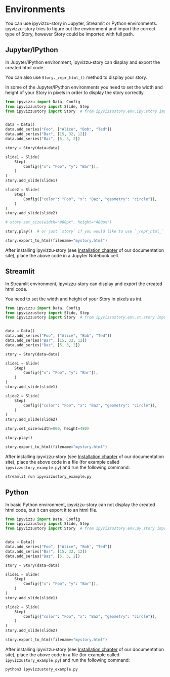 # Environments

You can use ipyvizzu-story in Jupyter, Streamlit or Python environments. ipyvizzu-story tries to figure out the environment and import the correct type of Story, however Story could be imported with full path.

## Jupyter/IPython

In Jupyter/IPython environment, ipyvizzu-story can display and export the created html code.

You can also use `Story._repr_html_()` method to display your story.

In some of the Jupyter/IPython environments you need to set the width and height of your Story in pixels in order to display the story correctly.

```python
from ipyvizzu import Data, Config
from ipyvizzustory import Slide, Step
from ipyvizzustory import Story  # from ipyvizzustory.env.ipy.story import Story


data = Data()
data.add_series("Foo", ["Alice", "Bob", "Ted"])
data.add_series("Bar", [15, 32, 12])
data.add_series("Baz", [5, 3, 2])

story = Story(data=data)

slide1 = Slide(
    Step(
        Config({"x": "Foo", "y": "Bar"}),
    )
)
story.add_slide(slide1)

slide2 = Slide(
    Step(
        Config({"color": "Foo", "x": "Baz", "geometry": "circle"}),
    )
)
story.add_slide(slide2)

# story.set_size(width="800px", height="480px")

story.play()  # or just `story` if you would like to use `_repr_html_`

story.export_to_html(filename="mystory.html")
```

After installing ipyvizzu-story (see [Installation chapter](installation.md) of our documentation site),
place the above code in a Jupyter Notebook cell.

## Streamlit

In Streamlit environment, ipyvizzu-story can display and export the created html code.

You need to set the width and height of your Story in pixels as int.

```python
from ipyvizzu import Data, Config
from ipyvizzustory import Slide, Step
from ipyvizzustory import Story  # from ipyvizzustory.env.st.story import Story


data = Data()
data.add_series("Foo", ["Alice", "Bob", "Ted"])
data.add_series("Bar", [15, 32, 12])
data.add_series("Baz", [5, 3, 2])

story = Story(data=data)

slide1 = Slide(
    Step(
        Config({"x": "Foo", "y": "Bar"}),
    )
)
story.add_slide(slide1)

slide2 = Slide(
    Step(
        Config({"color": "Foo", "x": "Baz", "geometry": "circle"}),
    )
)
story.add_slide(slide2)

story.set_size(width=800, height=480)

story.play()

story.export_to_html(filename="mystory.html")
```

After installing ipyvizzu-story (see [Installation chapter](installation.md) of our documentation site),
place the above code in a file (for example called `ipyvizzustory_example.py`) and run the following command:

```sh
streamlit run ipyvizzustory_example.py
```

## Python

In basic Python environment, ipyvizzu-story can not display the created html code, but it can export it to an html file.

```python
from ipyvizzu import Data, Config
from ipyvizzustory import Slide, Step
from ipyvizzustory import Story  # from ipyvizzustory.env.py.story import Story


data = Data()
data.add_series("Foo", ["Alice", "Bob", "Ted"])
data.add_series("Bar", [15, 32, 12])
data.add_series("Baz", [5, 3, 2])

story = Story(data=data)

slide1 = Slide(
    Step(
        Config({"x": "Foo", "y": "Bar"}),
    )
)
story.add_slide(slide1)

slide2 = Slide(
    Step(
        Config({"color": "Foo", "x": "Baz", "geometry": "circle"}),
    )
)
story.add_slide(slide2)

story.export_to_html(filename="mystory.html")
```

After installing ipyvizzu-story (see [Installation chapter](installation.md) of our documentation site),
place the above code in a file (for example called `ipyvizzustory_example.py`) and run the following command:

```sh
python3 ipyvizzustory_example.py
```
